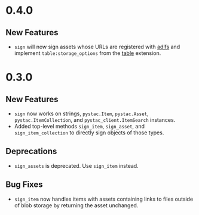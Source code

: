 # 0.4.0

## New Features

* `sign` will now sign assets whose URLs are registered with [adlfs] and implement `table:storage_options` from the [table] extension.

# 0.3.0

## New Features

* `sign` now works on strings, `pystac.Item`, `pystac.Asset`, `pystac.ItemCollection`, and `pystac_client.ItemSearch` instances.
* Added top-level methods `sign_item`, `sign_asset`, and `sign_item_collection` to directly sign objects of those types.

## Deprecations

* `sign_assets` is deprecated. Use `sign_item` instead.

## Bug Fixes

* `sign_item` now handles items with assets containing links to files outside of blob storage by returning the asset unchanged. 

[adlfs]: https://github.com/dask/adlfs
[table]: https://github.com/stac-extensions/table
